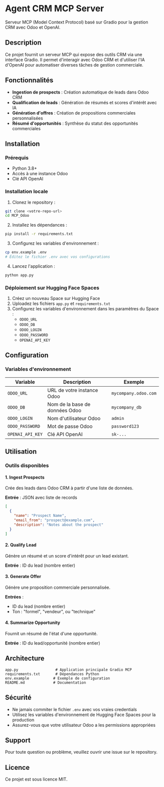 # Agent CRM MCP Server

Serveur MCP (Model Context Protocol) basé sur Gradio pour la gestion CRM avec Odoo et OpenAI.

## Description

Ce projet fournit un serveur MCP qui expose des outils CRM via une interface Gradio. Il permet d'interagir avec Odoo CRM et d'utiliser l'IA d'OpenAI pour automatiser diverses tâches de gestion commerciale.

## Fonctionnalités

- **Ingestion de prospects** : Création automatique de leads dans Odoo CRM
- **Qualification de leads** : Génération de résumés et scores d'intérêt avec IA
- **Génération d'offres** : Création de propositions commerciales personnalisées
- **Résumé d'opportunités** : Synthèse du statut des opportunités commerciales

## Installation

### Prérequis

- Python 3.8+
- Accès à une instance Odoo
- Clé API OpenAI

### Installation locale

1. Clonez le repository :
```bash
git clone <votre-repo-url>
cd MCP_Odoo
```

2. Installez les dépendances :
```bash
pip install -r requirements.txt
```

3. Configurez les variables d'environnement :
```bash
cp env.example .env
# Éditez le fichier .env avec vos configurations
```

4. Lancez l'application :
```bash
python app.py
```

### Déploiement sur Hugging Face Spaces

1. Créez un nouveau Space sur Hugging Face
2. Uploadez les fichiers `app.py` et `requirements.txt`
3. Configurez les variables d'environnement dans les paramètres du Space :
   - `ODOO_URL`
   - `ODOO_DB`
   - `ODOO_LOGIN`
   - `ODOO_PASSWORD`
   - `OPENAI_API_KEY`

## Configuration

### Variables d'environnement

| Variable | Description | Exemple |
|----------|-------------|---------|
| `ODOO_URL` | URL de votre instance Odoo | `mycompany.odoo.com` |
| `ODOO_DB` | Nom de la base de données Odoo | `mycompany_db` |
| `ODOO_LOGIN` | Nom d'utilisateur Odoo | `admin` |
| `ODOO_PASSWORD` | Mot de passe Odoo | `password123` |
| `OPENAI_API_KEY` | Clé API OpenAI | `sk-...` |

## Utilisation

### Outils disponibles

#### 1. Ingest Prospects
Crée des leads dans Odoo CRM à partir d'une liste de données.

**Entrée** : JSON avec liste de records
```json
[
  {
    "name": "Prospect Name",
    "email_from": "prospect@example.com",
    "description": "Notes about the prospect"
  }
]
```

#### 2. Qualify Lead
Génère un résumé et un score d'intérêt pour un lead existant.

**Entrée** : ID du lead (nombre entier)

#### 3. Generate Offer
Génère une proposition commerciale personnalisée.

**Entrées** :
- ID du lead (nombre entier)
- Ton : "formel", "vendeur", ou "technique"

#### 4. Summarize Opportunity
Fournit un résumé de l'état d'une opportunité.

**Entrée** : ID du lead/opportunité (nombre entier)

## Architecture

```
app.py                 # Application principale Gradio MCP
requirements.txt       # Dépendances Python
env.example           # Exemple de configuration
README.md             # Documentation
```

## Sécurité

- Ne jamais commiter le fichier `.env` avec vos vraies credentials
- Utilisez les variables d'environnement de Hugging Face Spaces pour la production
- Assurez-vous que votre utilisateur Odoo a les permissions appropriées

## Support

Pour toute question ou problème, veuillez ouvrir une issue sur le repository.

## Licence

Ce projet est sous licence MIT. 